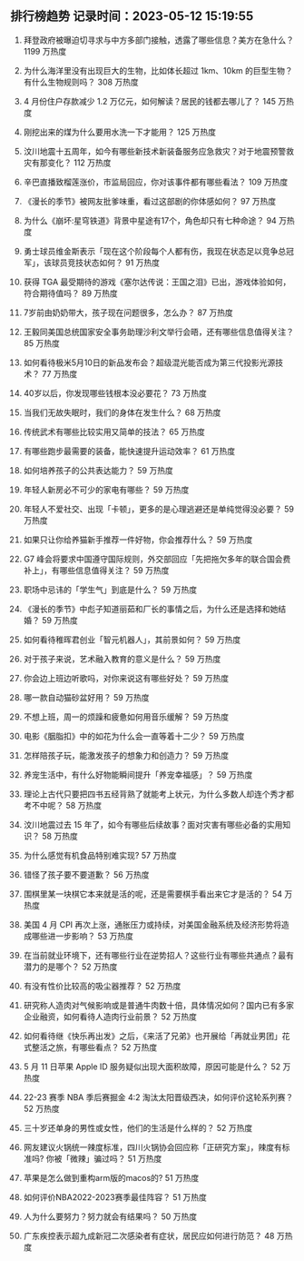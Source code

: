 
## 排行榜趋势 记录时间：2023-05-12 15:19:55
  
  1. 拜登政府被曝迫切寻求与中方多部门接触，透露了哪些信息？美方在急什么？ 1199 万热度
    
  2. 为什么海洋里没有出现巨大的生物，比如体长超过 1km、10km 的巨型生物？有什么生物规则吗？ 308 万热度
    
  3. 4 月份住户存款减少 1.2 万亿元，如何解读？居民的钱都去哪儿了？ 145 万热度
    
  4. 刚挖出来的煤为什么要用水洗一下才能用？ 125 万热度
    
  5. 汶川地震十五周年，如今有哪些新技术新装备服务应急救灾？对于地震预警救灾有那变化？ 112 万热度
    
  6. 辛巴直播致榴莲涨价，市监局回应，你对该事件都有哪些看法？ 109 万热度
    
  7. 《漫长的季节》被网友批爹味重，看过这部剧的你体感如何？ 97 万热度
    
  8. 为什么《崩坏:星穹铁道》背景中星途有17个，角色却只有七种命途？ 94 万热度
    
  9. 勇士球员维金斯表示「现在这个阶段每个人都有伤，我现在状态足以竞争总冠军」，该球员竞技状态如何？ 91 万热度
    
  10. 获得 TGA 最受期待的游戏《塞尔达传说：王国之泪》已出，游戏体验如何，符合期待值吗？ 89 万热度
    
  11. 7岁前由奶奶带大，孩子现在问题很多，怎么办？ 87 万热度
    
  12. 王毅同美国总统国家安全事务助理沙利文举行会晤，还有哪些信息值得关注？ 85 万热度
    
  13. 如何看待极米5月10日的新品发布会？超级混光能否成为第三代投影光源技术？ 77 万热度
    
  14. 40岁以后，你发现哪些钱根本没必要花？ 73 万热度
    
  15. 当我们无故失眠时，我们的身体在发生什么？ 68 万热度
    
  16. 传统武术有哪些比较实用又简单的技法？ 65 万热度
    
  17. 有哪些跑步最需要的装备，能快速提升运动效率？ 61 万热度
    
  18. 如何培养孩子的公共表达能力？ 59 万热度
    
  19. 年轻人新房必不可少的家电有哪些？ 59 万热度
    
  20. 年轻人不爱社交、出现「卡顿」，更多的是心理逃避还是单纯觉得没必要？ 59 万热度
    
  21. 如果只让你给养猫新手推荐一件好物，你会推荐什么？ 59 万热度
    
  22. G7 峰会将要求中国遵守国际规则，外交部回应「先把拖欠多年的联合国会费补上」，有哪些信息值得关注？ 59 万热度
    
  23. 职场中忌讳的「学生气」到底是什么？ 59 万热度
    
  24. 《漫长的季节》中彪子知道丽茹和厂长的事情之后，为什么还是选择和她结婚？ 59 万热度
    
  25. 如何看待稚晖君创业「智元机器人」，其前景如何？ 59 万热度
    
  26. 对于孩子来说，艺术融入教育的意义是什么？ 59 万热度
    
  27. 你会边上班边听歌吗，对你来说这有哪些好处？ 59 万热度
    
  28. 哪一款自动猫砂盆好用？ 59 万热度
    
  29. 不想上班，周一的烦躁和疲惫如何用音乐缓解？ 59 万热度
    
  30. 电影《胭脂扣》中的如花为什么会一直等着十二少？ 59 万热度
    
  31. 怎样陪孩子玩，能激发孩子的想象力和创造力？ 59 万热度
    
  32. 养宠生活中，有什么好物能瞬间提升「养宠幸福感」？ 59 万热度
    
  33. 理论上古代只要把四书五经背熟了就能考上状元，为什么多数人却连个秀才都考不中呢？ 58 万热度
    
  34. 汶川地震过去 15 年了，如今有哪些后续故事？面对灾害有哪些必备的实用知识？ 58 万热度
    
  35. 为什么感觉有机食品特别难实现? 57 万热度
    
  36. 错怪了孩子要不要道歉？ 56 万热度
    
  37. 围棋里某一块棋它本来就是活的呢，还是需要棋手看出来它才是活的？ 54 万热度
    
  38. 美国 4 月 CPI 再次上涨，通胀压力或持续，对美国金融系统及经济形势将造成哪些进一步影响？ 53 万热度
    
  39. 在当前就业环境下，还有哪些行业在逆势招人？这些行业有哪些共通点？最有潜力的是哪个？ 52 万热度
    
  40. 有没有性价比较高的吸尘器推荐？ 52 万热度
    
  41. 研究称人造肉对气候影响或是普通牛肉数十倍，具体情况如何？国内已有多家企业融资，如何看待人造肉行业前景？ 52 万热度
    
  42. 如何看待继《快乐再出发》之后，《来活了兄弟》也开展给「再就业男团」花式整活之旅，有哪些看点？ 52 万热度
    
  43. 5 月 11 日苹果 Apple ID 服务疑似出现大面积故障，原因可能是什么？ 52 万热度
    
  44. 22-23 赛季 NBA 季后赛掘金 4:2 淘汰太阳晋级西决，如何评价这轮系列赛？ 52 万热度
    
  45. 三十岁还单身的男性或女性，他们的生活是什么样的？ 52 万热度
    
  46. 网友建议火锅统一辣度标准，四川火锅协会回应称「正研究方案」，辣度有标准吗? 你被「微辣」骗过吗？ 51 万热度
    
  47. 苹果是怎么做到重构arm版的macos的? 51 万热度
    
  48. 如何评价NBA2022-2023赛季最佳阵容？ 51 万热度
    
  49. 人为什么要努力？努力就会有结果吗？ 50 万热度
    
  50. 广东疾控表示超九成新冠二次感染者有症状，居民应如何进行防范？ 48 万热度
    